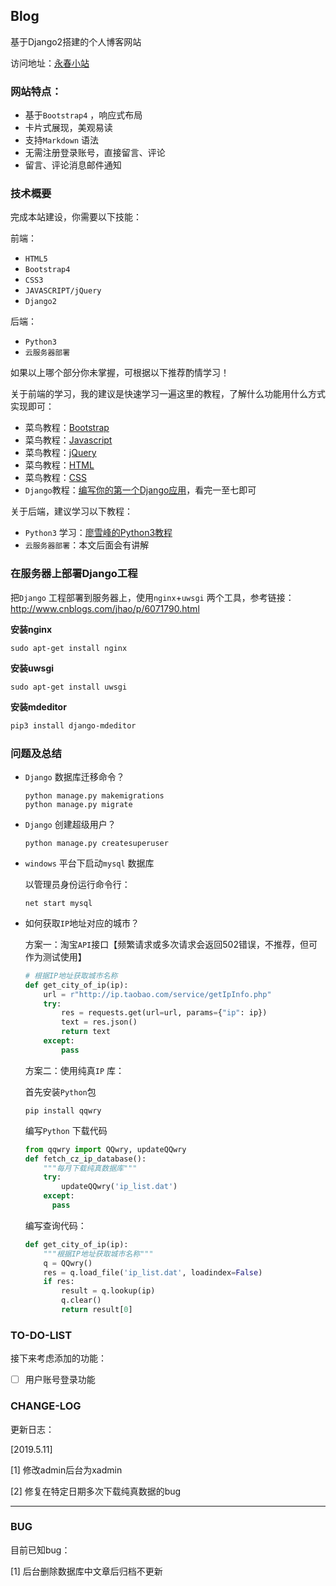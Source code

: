 ## Blog
基于Django2搭建的个人博客网站

访问地址：[永春小站](http://www.yooongchun.com)



### 网站特点：

- 基于`Bootstrap4` ，响应式布局
- 卡片式展现，美观易读
- 支持`Markdown` 语法
- 无需注册登录账号，直接留言、评论
- 留言、评论消息邮件通知

### 技术概要

完成本站建设，你需要以下技能：

前端：

- `HTML5`
- `Bootstrap4`
- `CSS3`
- `JAVASCRIPT/jQuery` 
- `Django2`

后端：

- `Python3`
- `云服务器部署`

如果以上哪个部分你未掌握，可根据以下推荐酌情学习！

关于前端的学习，我的建议是快速学习一遍这里的教程，了解什么功能用什么方式实现即可：

- 菜鸟教程：[Bootstrap](http://www.runoob.com/bootstrap4/bootstrap4-tutorial.html)
- 菜鸟教程：[Javascript](http://www.runoob.com/js/js-tutorial.html)
- 菜鸟教程：[jQuery](http://www.runoob.com/jquery/jquery-tutorial.html)
- 菜鸟教程：[HTML](http://www.runoob.com/html/html-tutorial.html)
- 菜鸟教程：[CSS](http://www.runoob.com/css/css-tutorial.html)
- `Django`教程：[编写你的第一个Django应用](https://docs.djangoproject.com/zh-hans/2.1/intro/tutorial01/)，看完一至七即可

关于后端，建议学习以下教程：

- `Python3` 学习：[廖雪峰的Python3教程](https://www.liaoxuefeng.com/wiki/0014316089557264a6b348958f449949df42a6d3a2e542c000)
- `云服务器部署`：本文后面会有讲解

### 在服务器上部署Django工程

把`Django` 工程部署到服务器上，使用`nginx`+`uwsgi` 两个工具，参考链接：http://www.cnblogs.com/jhao/p/6071790.html

**安装nginx** 

```shell
sudo apt-get install nginx
```

**安装uwsgi**

```shell
sudo apt-get install uwsgi
```

**安装mdeditor**

```powershell
pip3 install django-mdeditor
```

### 问题及总结

- `Django` 数据库迁移命令？

  ```shell
  python manage.py makemigrations
  python manage.py migrate
  ```

- `Django` 创建超级用户？

  ```shell
  python manage.py createsuperuser
  ```

- `windows` 平台下启动`mysql` 数据库

  以管理员身份运行命令行：

  ```shell
  net start mysql
  ```

- 如何获取`IP`地址对应的城市？

  方案一：淘宝`API`接口【频繁请求或多次请求会返回502错误，不推荐，但可作为测试使用】

  ```python
  # 根据IP地址获取城市名称
  def get_city_of_ip(ip):
      url = r"http://ip.taobao.com/service/getIpInfo.php"
      try:
          res = requests.get(url=url, params={"ip": ip})
          text = res.json()
          return text
      except:
          pass
  ```

  方案二：使用纯真`IP` 库：

  首先安装`Python`包

  ```shell
  pip install qqwry
  ```

  编写`Python` 下载代码

  ```python
  from qqwry import QQwry, updateQQwry
  def fetch_cz_ip_database():
      """每月下载纯真数据库"""
      try:
          updateQQwry('ip_list.dat')
      except:
      	pass
  ```

  编写查询代码：

  ```python
  def get_city_of_ip(ip):
      """根据IP地址获取城市名称"""
      q = QQwry()
      res = q.load_file('ip_list.dat', loadindex=False)
      if res:
          result = q.lookup(ip)
          q.clear()
          return result[0]
  ```

### TO-DO-LIST

接下来考虑添加的功能：

-[ ] 用户账号登录功能

### CHANGE-LOG
更新日志：

[2019.5.11] 

[1] 修改admin后台为xadmin

[2] 修复在特定日期多次下载纯真数据的bug

---

### BUG
目前已知bug：

[1] 后台删除数据库中文章后归档不更新






